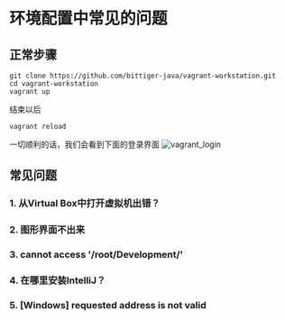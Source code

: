 # 环境配置中常见的问题

## 正常步骤
```
git clone https://github.com/bittiger-java/vagrant-workstation.git
cd vagrant-workstation
vagrant up
```
结束以后
```
vagrant reload
```
一切顺利的话，我们会看到下面的登录界面
![vagrant_login](https://cloud.githubusercontent.com/assets/7756581/24634889/170865fe-1885-11e7-80de-47e9471adae9.png)

## 常见问题
### 1. 从Virtual Box中打开虚拟机出错？

### 2. 图形界面不出来

### 3. cannot access '/root/Development/'

### 4. 在哪里安装IntelliJ？

### 5. [Windows] requested address is not valid
